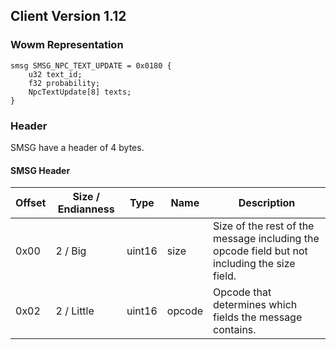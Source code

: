 ## Client Version 1.12

### Wowm Representation
```rust,ignore
smsg SMSG_NPC_TEXT_UPDATE = 0x0180 {
    u32 text_id;    
    f32 probability;    
    NpcTextUpdate[8] texts;    
}

```
### Header
SMSG have a header of 4 bytes.

#### SMSG Header
| Offset | Size / Endianness | Type   | Name   | Description |
| ------ | ----------------- | ------ | ------ | ----------- |
| 0x00   | 2 / Big           | uint16 | size   | Size of the rest of the message including the opcode field but not including the size field.|
| 0x02   | 2 / Little        | uint16 | opcode | Opcode that determines which fields the message contains.|
